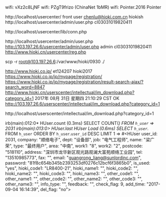 wifi: vXz2c8LjNF
wifi: PZgT9frizo (ChinaNet 1bMR)
wifi: Pointer.2016 Pointer

http://localhost/usercenter/
front user
chenlu@hioki.com.cn
hiokish
http://localhost/usercenter/admin/user.php
cl03031019820411

http://localhost/usercenter/lib/conn.php

http://localhost/usercenter/admin/user.php
http://103.197.26.6/usercenter/admin/user.php
admin 
cl03031019820411
http://www.hioki.cn/usercenter/reg.php

scp -r root@103.197.26.6:/var/www/hioki/0930 ./

http://www.hioki.co.jp/
et124207
hioki2017
https://www.hioki.co.jp/jp/mypage/registration/
https://www.hioki.co.jp/jp/mypage/registration/result-search-ajax/?search_word=8847
http://www.hioki.cn/userscenter/intellectual/im_download.php?category_id=1
2017年 08月 31日 星期四 21:10:29 CST  OK  
http://103.197.26.6/userscenter/intellectual/im_download.php?category_id=1

http://localhost/userscenter/intellectual/im_download.php?category_id=1

irb(main):012:0* HUser.count
          (0.3ms)  SELECT COUNT(*) FROM `h_user`
          => 2031
          irb(main):013:0> HUser.last
                    HUser Load (0.6ms)  SELECT  `h_user`.* FROM `h_user` ORDER BY `h_user`.`user_id` DESC LIMIT 1
                    => #<HUser user_id: 2031, company: "顺络电子", dept: "设备部", job: "电气工程师", name: "梁广荣", type: "最终用户", area: "中南", work1: "8", work2: "2", postcode: "518110", address: "深圳市龙华新区观光路观澜大富苑顺络工业园", tel: "13510985773", fax: "", email: "guangrong_liang@sunlordinc.com", password: "81f8c654b345b2393253df0276c12bcf6f3865b0", is_used: "yes", hioki_code1: "LR8400-21", hioki_name1: "", hioki_code2: "", hioki_name2: "", hioki_code3: "", hioki_name3: "", other_code1: "", other_name1: "", other_code2: "", other_name2: "", other_code3: "", other_name3: "", info_type: "", feedback: "", check_flag: 9, add_time: "2017-09-04 16:14:39", del_flag: "no">

